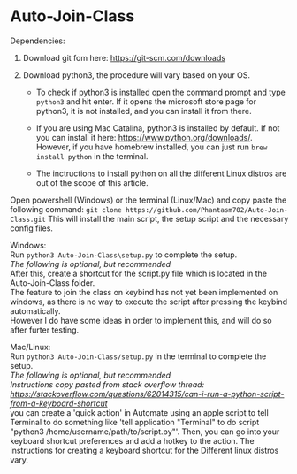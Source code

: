 # Auto-Join-Class
    
Dependencies:   
1) Download git fom here: https://git-scm.com/downloads  
2) Download python3, the procedure will vary based on your OS.  
    
    - To check if python3 is installed open the command prompt and type `python3` and hit enter. If it opens the microsoft store page for python3, it is not installed, and you can install it from there.  
    
    - If you are using Mac Catalina, python3 is installed by default. If not you can install it here: https://www.python.org/downloads/.    
      However, if you have homebrew installed, you can just run `brew install python` in the terminal.  
    
    - The inctructions to install python on all the different Linux distros are out of the scope of this article.   
    
    
Open powershell (Windows) or the terminal (Linux/Mac) and copy paste the following command:
```git clone https://github.com/Phantasm702/Auto-Join-Class.git```
This will install the main script, the setup script and the necessary config files.
    
Windows:    
Run `python3 Auto-Join-Class\setup.py` to complete the setup.   
*The following is optional, but recommended*    
After this, create a shortcut for the script.py file which is located in the Auto-Join-Class folder.    
The feature to join the class on keybind has not yet been implemented on windows, as there is no way to execute the script after pressing the keybind automatically.    
However I do have some ideas in order to implement this, and will do so after furter testing.   
    
Mac/Linux:      
Run `python3 Auto-Join-Class/setup.py` in the terminal to complete the setup.   
*The following is optional, but recommended*    
*Instructions copy pasted from stack overflow thread: https://stackoverflow.com/questions/62014315/can-i-run-a-python-script-from-a-keyboard-shortcut*  
you can create a 'quick action' in Automate using an apple script to tell Terminal to do something like 'tell application "Terminal" to do script "python3    /home/username/path/to/script.py"'. Then, you can go into your keyboard shortcut preferences and add a hotkey to the action.
The instructions for creating a keyboard shortcut for the Different linux distros vary. 
